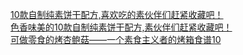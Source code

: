   
[10款自制纯素饼干配方,喜欢吃的素伙伴们赶紧收藏吧！](http://www.dianyue.me/archives/574/3mn92gdazd0lpn5f/)  
[色香味美的10款自制纯素饼干配方,素伙伴们赶紧收藏吧！](http://www.dianyue.me/archives/883/oksjbhzt3ffaftsb/)  
[可做零食的烤杏鲍菇——一个素食主义者的烤箱食谱10](http://www.dianyue.me/archives/961/zagd09c40fusvi0p/)